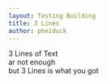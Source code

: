 ```yaml
---
layout: Testing Building
title: 3 Lines
author: pheiduck
---
```


3 Lines of Text <br>
ar not enough <br>
but 3 Lines is what you got<br>
